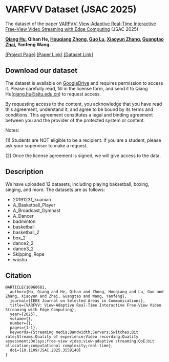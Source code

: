 # VARFVV Dataset (JSAC 2025)

The dataset of the paper [VARFVV: View-Adaptive Real-Time Interactive Free-View Video Streaming with Edge Computing](https://arxiv.org/abs/2501.13630) (JSAC 2025)

**[Qiang Hu](https://qianghu-huber.github.io/qianghuhomepage/), Qihan He, [Houqiang Zhong](https://medialab.sjtu.edu.cn/author/houqiang-zhong/), [Guo Lu](https://guolusjtu.github.io/guoluhomepage/), [Xiaoyun Zhang](https://mediabrain.sjtu.edu.cn/xiaoyun-zhang/), [Guangtao Zhai](http://multimedia.sjtu.edu.cn/), Yanfeng Wang.** 

[[Project Page]](https://waveviewer.github.io/) [[Paper Link]](https://arxiv.org/abs/2501.13630) [[Dataset Link]](https://github.com/qianghu-huber/VARFVV_Dataset)

## Download our dataset

The dataset is available on [GoogleDrive](https://drive.google.com/drive/folders/1BQ2b8qJ5vwB0MCMyGNGZnm6wNKxo7YRV?usp=sharing) and requires permission to access it. Please carefully read, fill in the license form, and send it to Qiang Hu(qiang.hu@sjtu.edu.cn) to request access.

By requesting access to the content, you acknowledge that you have read this agreement, understand it, and agree to be bound by its terms and conditions. This agreement constitutes a legal and binding agreement between you and the provider of the protected system or content.

Notes:

(1) Students are NOT eligible to be a recipient. If you are a student, please ask your supervisor to make a request.

(2) Once the license agreement is signed, we will give access to the data.

## Description

We have uploaded 12 datasets, including playing baksetball, boxing, singing, and more. The datasets are as follows:

- 20191231_kuanian
- A_Basketball_Player
- A_Broadcast_Gymnast
- A_Dancer
- badminton
- basketball
- basketball_2
- box_2
- dance2_2
- dance3_2
- Skipping_Rope
- wushu



## Citation

```
@ARTICLE{10960681,
  author={Hu, Qiang and He, Qihan and Zhong, Houqiang and Lu, Guo and Zhang, Xiaoyun and Zhai, Guangtao and Wang, Yanfeng},
  journal={IEEE Journal on Selected Areas in Communications}, 
  title={VARFVV: View-Adaptive Real-Time Interactive Free-View Video Streaming with Edge Computing}, 
  year={2025},
  volume={},
  number={},
  pages={1-1},
  keywords={Streaming media;Bandwidth;Servers;Switches;Bit rate;Streams;Quality of experience;Video recording;Quality assessment;Delays;free-view video;view-adaptive streaming;QoE;bit allocation;computational complexity;real-time},
  doi={10.1109/JSAC.2025.3559140}
}
```